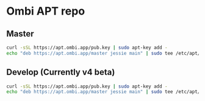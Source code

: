 # Ombi APT repo

## Master

```bash
curl -sSL https://apt.ombi.app/pub.key | sudo apt-key add -
echo "deb https://apt.ombi.app/master jessie main" | sudo tee /etc/apt/sources.list.d/ombi.list
```

## Develop (Currently v4 beta)

```bash
curl -sSL https://apt.ombi.app/pub.key | sudo apt-key add -
echo "deb https://apt.ombi.app/master jessie main" | sudo tee /etc/apt/sources.list.d/ombi.list
```
